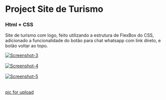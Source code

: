 # Project Site de Turismo
### Html + CSS

Site de turismo com logo, feito utilizando a estrutura de FlexBox do CSS, adicionado a funcionalidade do botão para chat whatsapp com link direto, e botão voltar ao topo.


<a href="https://postimg.cc/2qxP0x6v" target="_blank"><img src="https://i.postimg.cc/ydqsYQCf/Screenshot-3.png" alt="Screenshot-3"/></a><br/><br/>
<a href="https://postimg.cc/V5v3Fncr" target="_blank"><img src="https://i.postimg.cc/zDF88Ftj/Screenshot-4.png" alt="Screenshot-4"/></a><br/><br/>
<a href="https://postimg.cc/N2KSfqx7" target="_blank"><img src="https://i.postimg.cc/MH5S5zM4/Screenshot-5.png" alt="Screenshot-5"/></a><br/><br/>
<br /><a href='https://postimages.org/'>pic for upload</a><br />
